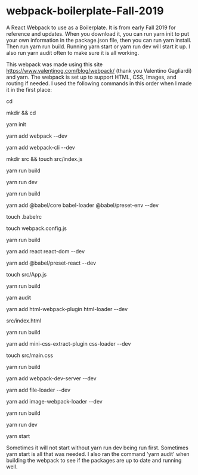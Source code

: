 # webpack-boilerplate-Fall-2019
A React Webpack to use as a Boilerplate. It is from early Fall 2019 for reference and updates. When you download it, you can run yarn init to put your own information in the package.json file, then you can run yarn install. Then run yarn run build. Running yarn start or yarn run dev will start it up. I also run yarn audit often to make sure it is all working.

This webpack was made using this site https://www.valentinog.com/blog/webpack/ (thank you Valentino Gagliardi) and yarn. The webpack is set up to support HTML, CSS, Images, and routing if needed. I used the following commands in this order when I made it in the first place:

cd <into the file where I will place my project>

mkdir <whatever you decide to call this file> && cd <whatever you decide to call this file>
 
yarn init

yarn add webpack --dev

yarn add webpack-cli --dev

mkdir src && touch src/index.js

yarn run build

yarn run dev

yarn run build

yarn add @babel/core babel-loader @babel/preset-env --dev

touch .babelrc

touch webpack.config.js

yarn run build

yarn add react react-dom --dev

yarn add @babel/preset-react --dev

touch src/App.js

yarn run build

yarn audit

yarn add html-webpack-plugin html-loader --dev

src/index.html

yarn run build

yarn add mini-css-extract-plugin css-loader --dev

touch src/main.css

yarn run build

yarn add webpack-dev-server --dev

yarn add file-loader --dev  

yarn add image-webpack-loader --dev

yarn run build

yarn run dev

yarn start  

Sometimes it will not start without yarn run dev being run first. Sometimes yarn start is all that was needed.  I also ran the
command 'yarn audit' when building the webpack to see if the packages are up to date and running well.
